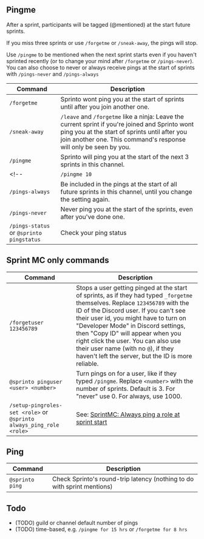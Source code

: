 ## Pingme

After a sprint, participants will be tagged (@mentioned) at the start future sprints. 

If you miss three sprints or use `/forgetme` or `/sneak-away`, the pings will stop. 

Use `/pingme` to be mentioned when the next sprint starts even if you haven't sprinted recently (or to change your mind after `/forgetme` or `/pings-never`). You can also choose to never or always receive pings at the start of sprints with `/pings-never` and `/pings-always`

| Command | Description |
| --- | --- |
| `/forgetme` | Sprinto wont ping you at the start of sprints until after you join another one. |
| `/sneak-away` | `/leave` and `/forgetme` like a ninja: Leave the current sprint if you're joined and Sprinto wont ping you at the start of sprints until after you join another one. This command's response will only be seen by you. |
| `/pingme` | Sprinto will ping you at the start of the next 3 sprints in this channel. |
<!-- | `/pingme 10` | Choose how many sprints to be pinged at the start of. (e.g. 1 or 10 or 100). This will become your default after finishing a sprint. `_pingme 3` is what you typically start with. | -->
| `/pings-always` | Be included in the pings at the start of all future sprints in this channel, until you change the setting again. |
| `/pings-never` | Never ping you at the start of the sprints, even after you've done one. |
| `/pings-status` or `@sprinto pingstatus` | Check your ping status |

## Sprint MC only commands

| Command | Description |
| --- | --- |
| `/forgetuser 123456789` | Stops a user getting pinged at the start of sprints, as if they had typed `_forgetme` themselves. Replace `123456789` with the ID of the Discord user. If you can't see their user id, you might have to turn on "Developer Mode" in Discord settings, then "Copy ID" will appear when you right click the user. You can also use their user name (with no `@`), if they haven't left the server, but the ID is more reliable. |
| `@sprinto pinguser <user> <number>` | Turn pings on for a user, like if they typed `/pingme`. Replace `<number>` with the number of sprints. Default is 3. For "never" use 0. For always, use 1000. |
| `/setup-pingroles-set <role>` or `@sprinto always_ping_role <role>` | See: [SprintMC: Always ping a role at sprint start](SprintMC#always-ping-a-role-at-sprint-start) |

## Ping

| Command | Description |
| --- | --- |
| `@sprinto ping` | Check Sprinto's round-trip latency (nothing to do with sprint mentions) |

## Todo

* (TODO) guild or channel default number of pings
* (TODO) time-based, e.g. `/pingme for 15 hrs` or `/forgetme for 8 hrs` 